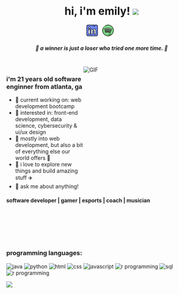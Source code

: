 <!-- my introduction -->
<div align="center">
  <h1> hi, i'm emily! <img src="https://media.giphy.com/media/mGcNjsfWAjY5AEZNw6/giphy.gif" width="50"></h1>
</div>

<!-- my linkedln and spotify link -->
  <p align='center'>
   <a href="https://www.linkedin.com/in/emilyxzhu/"><img height="30" src="https://raw.githubusercontent.com/8bithemant/8bithemant/master/linkedin.png?raw=true"></a>&nbsp;&nbsp;
   <a href="https://open.spotify.com/user/kyungiii?si=c65c9b1807ab40c5"><img height="30" src="https://raw.githubusercontent.com/8bithemant/8bithemant/master/spotify.png?raw=true"></a>&nbsp;&nbsp;
  </p>

<!-- quote -->
  <h5 align="center">
   <i> 🌟 a winner is just a loser who tried one more time. 🌟 </i>
  </h5>


 
<!-- gif -->
<br />
<img align="right" height="300px" width="300px" alt="GIF" src="https://media.giphy.com/media/QDjpIL6oNCVZ4qzGs7/giphy.gif" />

<!-- about me -->
<p align="center">
  <h3> i'm 21 years old software enginner from atlanta, ga</h3>
</p>

 - 🍙 current working on: web development bootcamp
 - 🍣 interested in: front-end development, data science, cybersecurity & ui/ux design
 - 🍥 mostly into web development, but also a bit of everything else our world offers 💙
 - 🍱 i love to explore new things and build amazing stuff ✈️
 - 💬 ask me about anything!

 <p align="center">
  <h4> software developer | gamer | esports | coach | musician  </h4>
   </p>

<!-- extra spaces -->
<p>&nbsp</p>
<p>&nbsp</p>
<p>&nbsp</p>

### programming languages:
  <img src="https://github.com/itswindee/itswindee/assets/113081325/e30f6882-8cec-47f8-88df-e8e71a620bb0" alt="java" height="50" width="50" /> 
  <img src="https://github.com/itswindee/itswindee/assets/113081325/e5f3b701-c3ef-4765-8a27-bcf89f984957" alt="python" height="50" width="50" /> 
  <img src="https://github.com/itswindee/itswindee/assets/113081325/d4924fff-cf1b-4492-821b-33eb6bd34830" alt="html" height="50" width="50" /> 
  <img src="https://github.com/itswindee/itswindee/assets/113081325/2e2c7a74-aa2e-4d7e-8ea7-f34c7ebd82d7" alt="css" height="50" width="50" /> 
  <img src="Skills/javascript" alt="javascript" height="50" width="50" /> 
  <img src="https://github.com/itswindee/itswindee/assets/113081325/f6650ff4-b077-4af8-905a-7ce6d2b2f7b0)" alt="r programming" height="50" width="50" /> 
  <img src="Skills/sql" alt="sql" height="50" width="50" /> 
  <img src="https://github.com/itswindee/itswindee/assets/113081325/f6650ff4-b077-4af8-905a-7ce6d2b2f7b0)" alt="r programming" height="50" width="50" />
  
  
  
  


<p align="left">
  <a href="https://github.com/itswindee/github-readme-stats"> <img  src="https://github-readme-stats.vercel.app/api/top-langs/?username=itswindee&layout=donut-vertical"/></a>
</p>

















